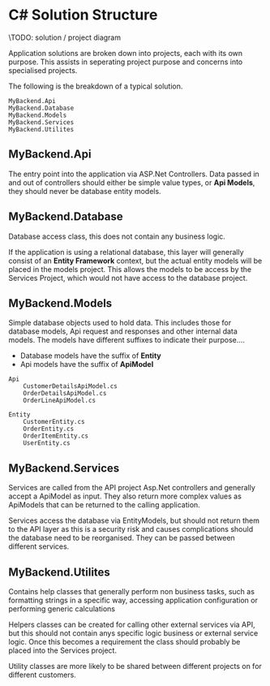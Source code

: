 # C# Solution Structure

\\TODO: solution / project diagram

Application solutions are broken down into projects, each with its own purpose. This assists in seperating project purpose and concerns into specialised projects.

The following is the breakdown of a typical solution. 

```
MyBackend.Api
MyBackend.Database
MyBackend.Models
MyBackend.Services
MyBackend.Utilites
```

## MyBackend.Api
The entry point into the application via ASP.Net Controllers. Data passed in and out of controllers should either be simple value types, or **Api Models**, they should never be database entity models.

## MyBackend.Database
Database access class, this does not contain any business logic. 

If the application is using a relational database, this layer will generally consist of an **Entity Framework** context, but the actual entity models will be placed in the models project. This allows the models to be access by the Services Project, which would not have access to the database project.

## MyBackend.Models
Simple database objects used to hold data. This includes those for database models, Api request and responses and other internal data models. The models have different suffixes to indicate their purpose....

* Database models have the suffix of **Entity**
* Api models have the suffix of **ApiModel**

```
Api
    CustomerDetailsApiModel.cs
    OrderDetailsApiModel.cs
    OrderLineApiModel.cs

Entity
    CustomerEntity.cs
    OrderEntity.cs
    OrderItemEntity.cs
    UserEntity.cs
```

## MyBackend.Services
Services are called from the API project Asp.Net controllers and generally accept a ApiModel as input. They also return more complex values as ApiModels that can be returned to the calling application.

Services access the database via EntityModels, but should not return them to the API layer as this is a security risk and causes complications should the database need to be reorganised. They can be passed between different services.

## MyBackend.Utilites
Contains help classes that generally perform non business tasks, such as formatting strings in a specific way, accessing application configuration or performing generic calculations

Helpers classes can be created for calling other external services via API, but this should not contain anys specific logic business or external service logic. Once this becomes a requirement the class should probably be placed into the Services project.

Utility classes are more likely to be shared between different projects on for different customers.